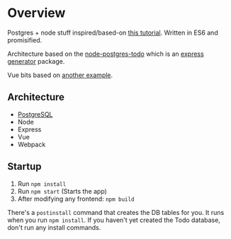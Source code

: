 # Overview
Postgres + node stuff inspired/based-on [this tutorial](http://mherman.org/blog/2015/02/12/postgresql-and-nodejs/). Written in ES6 and promisified. 

Architecture based on the [node-postgres-todo](https://github.com/mjhea0/node-postgres-todo)  which is an [express generator](https://expressjs.com/en/starter/generator.html) package.

Vue bits based on [another example](https://codesandbox.io/s/o29j95wx9).
## Architecture

* [PostgreSQL](https://www.postgresql.org/download/)
* Node
* Express
* Vue
* Webpack

## Startup
1. Run `npm install`
2. Run `npm start` (Starts the app)
3. After modifying any frontend: `npm build`

There's a `postinstall` command that creates the DB tables for you. It runs when you run `npm install`. If you haven't yet created the Todo database, don't run any install commands. 

